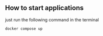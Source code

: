 ## How to start applications
just run the following command in the terminal
```bash
docker compose up
```

